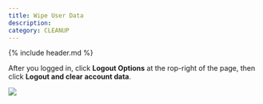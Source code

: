 ```yaml
---
title: Wipe User Data
description:
category: CLEANUP
---
```


{% include header.md %}

After you logged in, click **Logout Options** at the rop-right of the page, then click **Logout and clear account data**.

![]({{site.baseurl}}/img/web-app-logut-and-clear-account-data.png)